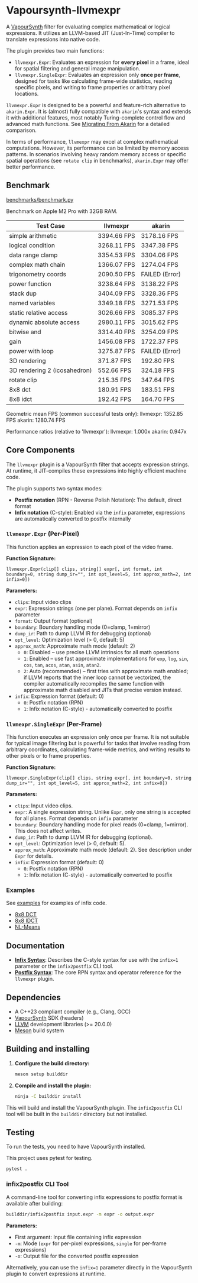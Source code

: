 # Vapoursynth-llvmexpr

A [VapourSynth](https://www.vapoursynth.com/) filter for evaluating complex mathematical or logical expressions. It utilizes an LLVM-based JIT (Just-In-Time) compiler to translate expressions into native code.

The plugin provides two main functions:
*   `llvmexpr.Expr`: Evaluates an expression for **every pixel** in a frame, ideal for spatial filtering and general image manipulation.
*   `llvmexpr.SingleExpr`: Evaluates an expression only **once per frame**, designed for tasks like calculating frame-wide statistics, reading specific pixels, and writing to frame properties or arbitrary pixel locations.

`llvmexpr.Expr` is designed to be a powerful and feature-rich alternative to `akarin.Expr`. It is (almost) fully compatible with `akarin`'s syntax and extends it with additional features, most notably Turing-complete control flow and advanced math functions. See [Migrating From Akarin](docs/migrating_from_akarin.md) for a detailed comparison.

In terms of performance, `llvmexpr` may excel at complex mathematical computations. However, its performance can be limited by memory access patterns. In scenarios involving heavy random memory access or specific spatial operations (see `rotate clip` in benchmarks), `akarin.Expr` may offer better performance.

## Benchmark

[benchmarks/benchmark.py](benchmarks/benchmark.py)

Benchmark on Apple M2 Pro with 32GB RAM.

| Test Case | llvmexpr | akarin |
|---|---|---|
| simple arithmetic | 3394.66 FPS | 3178.16 FPS |
| logical condition | 3268.11 FPS | 3347.38 FPS |
| data range clamp | 3354.53 FPS | 3304.06 FPS |
| complex math chain | 1366.07 FPS | 1274.04 FPS |
| trigonometry coords | 2090.50 FPS | FAILED (Error) |
| power function | 3238.64 FPS | 3138.22 FPS |
| stack dup | 3404.09 FPS | 3328.36 FPS |
| named variables | 3349.18 FPS | 3271.53 FPS |
| static relative access | 3026.66 FPS | 3085.37 FPS |
| dynamic absolute access | 2980.11 FPS | 3015.62 FPS |
| bitwise and | 3314.40 FPS | 3254.09 FPS |
| gain | 1456.08 FPS | 1722.37 FPS |
| power with loop | 3275.87 FPS | FAILED (Error) |
| 3D rendering | 371.87 FPS | 192.80 FPS |
| 3D rendering 2 (icosahedron) | 552.66 FPS | 324.18 FPS |
| rotate clip | 215.35 FPS | 347.64 FPS |
| 8x8 dct | 180.91 FPS | 183.51 FPS |
| 8x8 idct | 192.42 FPS | 164.70 FPS |

Geometric mean FPS (common successful tests only):
  llvmexpr: 1352.85 FPS
  akarin: 1280.74 FPS

Performance ratios (relative to 'llvmexpr'): 
  llvmexpr: 1.000x
  akarin: 0.947x

## Core Components

The `llvmexpr` plugin is a VapourSynth filter that accepts expression strings. At runtime, it JIT-compiles these expressions into highly efficient machine code.

The plugin supports two syntax modes:
- **Postfix notation** (RPN - Reverse Polish Notation): The default, direct format
- **Infix notation** (C-style): Enabled via the `infix` parameter, expressions are automatically converted to postfix internally

### `llvmexpr.Expr` (Per-Pixel)

This function applies an expression to each pixel of the video frame.

**Function Signature:**
```
llvmexpr.Expr(clip[] clips, string[] expr[, int format, int boundary=0, string dump_ir="", int opt_level=5, int approx_math=2, int infix=0])
```

**Parameters:**
- `clips`: Input video clips
- `expr`: Expression strings (one per plane). Format depends on `infix` parameter
- `format`: Output format (optional)
- `boundary`: Boundary handling mode (0=clamp, 1=mirror)
- `dump_ir`: Path to dump LLVM IR for debugging (optional)
- `opt_level`: Optimization level (> 0, default: 5)
- `approx_math`: Approximate math mode (default: 2)
  - `0`: Disabled – use precise LLVM intrinsics for all math operations
  - `1`: Enabled – use fast approximate implementations for `exp`, `log`, `sin`, `cos`, `tan`, `acos`, `atan`, `asin`, `atan2`.
  - `2`: Auto (recommended) – first tries with approximate math enabled; if LLVM reports that the inner loop cannot be vectorized, the compiler automatically recompiles the same function with approximate math disabled and JITs that precise version instead.
- `infix`: Expression format (default: 0)
  - `0`: Postfix notation (RPN)
  - `1`: Infix notation (C-style) - automatically converted to postfix

### `llvmexpr.SingleExpr` (Per-Frame)

This function executes an expression only once per frame. It is not suitable for typical image filtering but is powerful for tasks that involve reading from arbitrary coordinates, calculating frame-wide metrics, and writing results to other pixels or to frame properties.

**Function Signature:**
```
llvmexpr.SingleExpr(clip[] clips, string expr[, int boundary=0, string dump_ir="", int opt_level=5, int approx_math=2, int infix=0])
```

**Parameters:**
- `clips`: Input video clips.
- `expr`: A single expression string. Unlike `Expr`, only one string is accepted for all planes. Format depends on `infix` parameter
- `boundary`: Boundary handling mode for pixel reads (0=clamp, 1=mirror). This does not affect writes.
- `dump_ir`: Path to dump LLVM IR for debugging (optional).
- `opt_level`: Optimization level (> 0, default: 5).
- `approx_math`: Approximate math mode (default: 2). See description under `Expr` for details.
- `infix`: Expression format (default: 0)
  - `0`: Postfix notation (RPN)
  - `1`: Infix notation (C-style) - automatically converted to postfix

### Examples

See [examples](examples) for examples of infix code.

- [8x8 DCT](examples/8x8dct.expr)
- [8x8 IDCT](examples/8x8idct.expr)
- [NL-Means](examples/nl-means.expr)

## Documentation

*   **[Infix Syntax](docs/infix.md)**: Describes the C-style syntax for use with the `infix=1` parameter or the `infix2postfix` CLI tool.
*   **[Postfix Syntax](docs/postfix.md)**: The core RPN syntax and operator reference for the `llvmexpr` plugin.

## Dependencies

*   A C++23 compliant compiler (e.g., Clang, GCC)
*   [VapourSynth](https://www.vapoursynth.com/) SDK (headers)
*   [LLVM](https://llvm.org/) development libraries (>= 20.0.0)
*   [Meson](https://mesonbuild.com/) build system

## Building and installing

1.  **Configure the build directory:**
    ```sh
    meson setup builddir
    ```

2.  **Compile and install the plugin:**
    ```sh
    ninja -C builddir install
    ```

This will build and install the VapourSynth plugin. The `infix2postfix` CLI tool will be built in the `builddir` directory but not installed.

## Testing

To run the tests, you need to have VapourSynth installed.

This project uses pytest for testing.

```sh
pytest .
```

### infix2postfix CLI Tool

A command-line tool for converting infix expressions to postfix format is available after building:

```sh
builddir/infix2postfix input.expr -m expr -o output.expr
```

**Parameters:**
- First argument: Input file containing infix expression
- `-m`: Mode (`expr` for per-pixel expressions, `single` for per-frame expressions)
- `-o`: Output file for the converted postfix expression

Alternatively, you can use the `infix=1` parameter directly in the VapourSynth plugin to convert expressions at runtime.